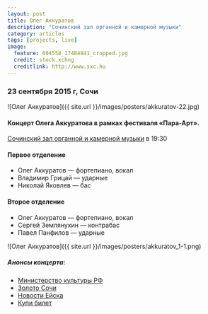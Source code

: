 ```yaml
---
layout: post
title: Олег Аккуратов
description: "Сочинский зал органной и камерной музыки"
category: articles
tags: [projects, live]
image:
  feature: 604558_17484841_cropped.jpg
  credit: stock.xchng
  creditlink: http://www.sxc.hu
---
```


### 23 сентября 2015 г, Сочи

![Олег Аккуратов]({{ site.url }}/images/posters/akkuratov-22.jpg)  

#### Концерт Олега Аккуратова в рамках фестиваля «Пара-Арт».

[Сочинский зал органной и камерной музыки](http://uvidite.ru/event/melodii-dzhaza-solnyy-koncert-voshodyashchaya-zvezda-rossiyskogo-i-mirovogo-dzhaza-oleg) в 19:30  

#### Первое отделение  

* Олег Аккуратов — фортепиано, вокал
* Владимир Грицай — ударные
* Николай Яковлев — бас

#### Второе отделение  

* Олег Аккуратов — фортепиано, вокал
* Сергей Землянухин — контрабас
* Павел Панфилов — ударные
 
![Олег Аккуратов]({{ site.url }}/images/posters/akkuratov_1-1.png)  

##### Анонсы концерта:  

* [Министерство культуры РФ](http://mkrf.ru/press-center/news/events/krasnodar-region/kontsert-olega-akkuratova-melodii-djaza)  
* [Золото Сочи](http://www.zolotosochi.com/post/nuzhno-posetit/oleg-akkuratov)  
* [Новости Ейска](http://priazovka.ru/obshestvo/v-sochi-23-sentyabrya-proidyot-koncert-olega-akkuratova-melodii-dzhaza)  
* [Купи билет](http://www.bil24.ru/event/melodii-dzhaza-solnyy-koncert-voshodyashchaya-zvezda-rossiyskogo-i-mirovogo-dzhaza-oleg)  

